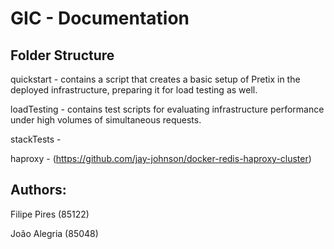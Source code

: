 # GIC - Documentation

## Folder Structure

quickstart - contains a script that creates a basic setup of Pretix in the deployed infrastructure, preparing it for load testing as well.

loadTesting - contains test scripts for evaluating infrastructure performance under high volumes of simultaneous requests.

stackTests - 

haproxy - (https://github.com/jay-johnson/docker-redis-haproxy-cluster)

## Authors:

Filipe Pires (85122)

João Alegria (85048)
